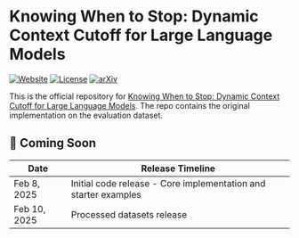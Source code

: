 # Knowing When to Stop: Dynamic Context Cutoff for Large Language Models

[![Website](https://img.shields.io/badge/Website-Project%20Page-red)](https://royxie.com/when-to-stop-project)
[![License](https://img.shields.io/badge/License-Apache%202.0-blue.svg)](https://opensource.org/licenses/Apache-2.0)
[![arXiv](https://img.shields.io/badge/arXiv-2406.15968-b31b1b.svg)](https://arxiv.org/pdf/2502.01025)

This is the official repository for [Knowing When to Stop: Dynamic Context Cutoff for Large Language Models](https://royxie.com/when-to-stop-project). The repo contains the original implementation on the evaluation dataset.

## 📅 Coming Soon

| Date | Release Timeline |
|------|---------|
| Feb 8, 2025 | Initial code release - Core implementation and starter examples |
| Feb 10, 2025 | Processed datasets release |
